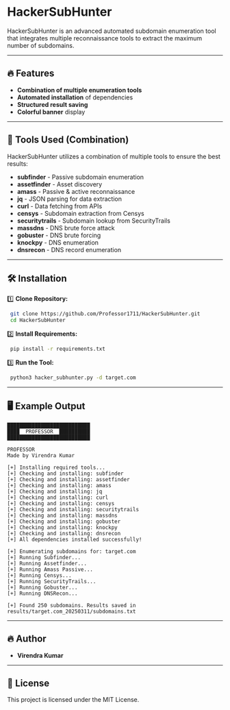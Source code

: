 # HackerSubHunter

HackerSubHunter is an advanced automated subdomain enumeration tool that integrates multiple reconnaissance tools to extract the maximum number of subdomains.

---

## 🔥 Features
- **Combination of multiple enumeration tools**
- **Automated installation** of dependencies
- **Structured result saving**
- **Colorful banner** display

---

## 🚀 Tools Used (Combination)
HackerSubHunter utilizes a combination of multiple tools to ensure the best results:

- **subfinder** - Passive subdomain enumeration
- **assetfinder** - Asset discovery
- **amass** - Passive & active reconnaissance
- **jq** - JSON parsing for data extraction
- **curl** - Data fetching from APIs
- **censys** - Subdomain extraction from Censys
- **securitytrails** - Subdomain lookup from SecurityTrails
- **massdns** - DNS brute force attack
- **gobuster** - DNS brute forcing
- **knockpy** - DNS enumeration
- **dnsrecon** - DNS record enumeration

---

## 🛠 Installation

1️⃣ **Clone Repository:**
```bash
 git clone https://github.com/Professor1711/HackerSubHunter.git 
 cd HackerSubHunter
```

2️⃣ **Install Requirements:**
```bash
 pip install -r requirements.txt
```

3️⃣ **Run the Tool:**
```bash
 python3 hacker_subhunter.py -d target.com
```

---

## 🖥 Example Output

```
███████████████████████████
████  PROFESSOR  ██████████
███████████████████████████

PROFESSOR
Made by Virendra Kumar

[+] Installing required tools...
[+] Checking and installing: subfinder
[+] Checking and installing: assetfinder
[+] Checking and installing: amass
[+] Checking and installing: jq
[+] Checking and installing: curl
[+] Checking and installing: censys
[+] Checking and installing: securitytrails
[+] Checking and installing: massdns
[+] Checking and installing: gobuster
[+] Checking and installing: knockpy
[+] Checking and installing: dnsrecon
[+] All dependencies installed successfully!

[+] Enumerating subdomains for: target.com
[+] Running Subfinder...
[+] Running Assetfinder...
[+] Running Amass Passive...
[+] Running Censys...
[+] Running SecurityTrails...
[+] Running Gobuster...
[+] Running DNSRecon...

[+] Found 250 subdomains. Results saved in results/target.com_20250311/subdomains.txt
```

---

## 🔥 Author
- **Virendra Kumar**

---

## 📜 License
This project is licensed under the MIT License.
